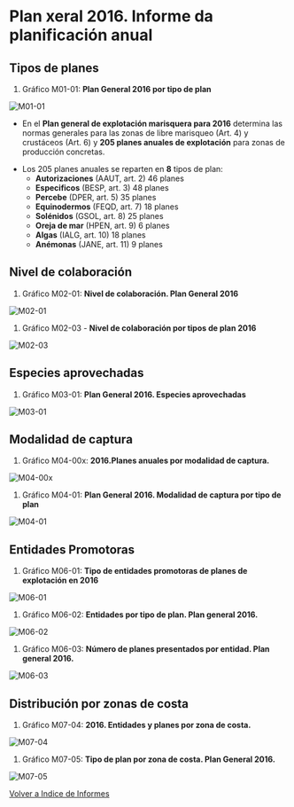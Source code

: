 # Plan xeral 2016. Informe da planificación anual

## Tipos de planes

1. Gráfico M01-01: __Plan General 2016 por tipo de plan__  

![M01-01](https://lh3.googleusercontent.com/Y-YFRAEV4VJeMdSTDJWmz0tAtXd4Sa2NzDVqTdsxMQK2kxUTb0WopbKhmivg_GQy3SFSZek8pzw_ap9Yodwc8iX1SxgHOPlFe5kQlVBfIgSfr7xzvzfHwqUfA1Xm5BoE2ZGMksWWInpfwbZ_V3CMTeA6eJsCSOJtNCv5frDWL4KK0NDNBATbzorW3JKXYVr6HUGqsmzn8pN7e8cmy0q1akMf8M3NQ_Wd72F7sjqrmsTNyhU23jbvgykskp4i-LqSP-svDyQSEgeCNBro903yNJkIg26efu-5c8AA5wsXlJZrc9b_-Jt4sHSawt7ON3pytHkd8EGZDS7pXBFldNnir9IwuYt3SS4k0u95NyNj6aY1fLLEyAZQD93djJLWY72gTiHeCUXXeC1vmLpCu9e-o-x5oUW4d-fJ1NDj_c0JefrvTG2DwRCsa2jZXGv6S3CRTtxj9XWfarFWwqwycWJ27oOkKDVFtgDSalRueR-rSDAFAN0RMZh0N-XCjOW-OJ_boP3RvUu8K_MwJbMI4k2vmZaUnBpaB91pqfpxNl4RYIZe32-2FTDIqACZ42ej43wSzRZOsRe0NzS_d-zzMGGUmpu1WN82AYi1AqxuC1kkfIMmVhiK=w600-h450-no "M01-01. Plan General 2016. Tipos de plan")

* En el __Plan general de explotación marisquera para 2016__ determina las normas generales para las zonas de libre marisqueo (Art. 4) y crustáceos (Art. 6) y __205 planes anuales de explotación__ para zonas de producción concretas.

+ Los 205 planes anuales se reparten en __8__ tipos de plan:
    + __Autorizaciones__ (AAUT, art. 2) 46 planes
    + __Especificos__ (BESP, art. 3) 48 planes
    + __Percebe__ (DPER, art. 5) 35 planes
    + __Equinodermos__ (FEQD, art. 7) 18 planes
    + __Solénidos__ (GSOL, art. 8) 25 planes
    + __Oreja de mar__ (HPEN, art. 9) 6 planes
    + __Algas__ (IALG, art. 10) 18 planes
    + __Anémonas__ (JANE, art. 11) 9 planes


## Nivel de colaboración

1. Gráfico M02-01: __Nivel de colaboración. Plan General 2016__  

![M02-01](https://lh3.googleusercontent.com/MO8EPU_H_2sBD2yHxJqKvJ5Aj3N63UhmxQD0ND3-c2rODbuY60YSmwn14y3qI_HXWZzn7hHqSDYv4HGvEymmJO0hBUe27GXhCV56AWQ126L71DP2M7E8iNbLcPIbS1MjUZbAEs1Z5ht3GHIpBXIljebN9LqZqCT7ub-ziIJmZwhVT2fQrCyN8nX3aMmODPchmXSbFx_cMtWKFMtMs3T0rtQsahwhjOhnbYHa62-I44Kj_yV95y59QbvGAzt3GKHvcvGVtWQdzIpjDqtxF1JY2n9RFw9bkoenECd4izfc41W0_gQIGsgjskdbSUk-e3AoEDUVVQdARmi8Bhl_aIG-oQBqF5ioRHH61jx5juQI7qnJD32L4YBJFyD_oYJKv0T1pyJwAutkEs5r8d8hj0hGpdhGUkITw65AF0zXn98djHY05B_wGBDpiysbEHZYx6sSHNq70U59BRuIwdQTXwBwosLnLamk5tSlQLRoY0EdzoLEmROiXFbw1fYZoT-H6ud4mtOD1CxlrCI2eESkZGXoiy02RECrTFUGS0-2k-s9JNcZWYK4eT_JoLtM45oDdBkcPin7sm9Dfk378cBoXlwsR9-1mTBP6AU__wWURFB98ubO5z1K=w600-h450-no "M02-01. Plan General 2016. Nivel de colaboración.")


1. Gráfico M02-03 - __Nivel de colaboración por tipos de plan 2016__  

![M02-03](https://lh3.googleusercontent.com/6-29PUWfcKQD5H6xDaqz3f4WjV-JO3LLgdVf9sls7YlXJnrvbA9sWPjjKGcGJGrU_4E5Iq-IaZVqJhm7aRnEfZnkQfzapL0S9IC3R74o6tkclvzXj3puEM7k0DEPJK7tKTPheMLDDFASaGoNy1ZNg2UA3FqknyC8_ZU6FKGaCMCIUtEy0h5Pm6ZSndv6fvBVto4B7mUGXaHAcNspvGE0MG98U9xrm3zgYnt3C9gEo9HeToeVBw5Lv-UVJOhUIE7rbCe-SMEw8m3KJhwR98d7p4pAz8ssMoLFJ1_nfhKTkhatcHhzO0VlafzTwaAtjLlcflqRckJbhVk-TVd3jGqrB-V1mScm8eBtf8ke2KyOc4Sb9ko1sdof5npWsG8EjbQfMWVFVA3oNtICTafZPIWVNT4_9W9dOXvgxPLHUaY1fAzXJdQCf2SAe3AxF8tV1GklHs-9a_-y1t_cSYQPFPElxrVMp7qKjD86AvI9xtQKT4NrF_IPwpdyxiMZs4WVVSq11itXE-Z-SV9ZAcM2CSWLp_BM4W7TmE7QX-7A6uEURM6RmOJB_S7oOJcFHw620i284UQ17-x9HSC01IvFhjHtJWwgbwR1SGHM-fiXPFh4SOPmGjaF=w864-h728-no "M02-03. Plan general 2016. Nivel de colaboración por tipos de plan")


## Especies aprovechadas

1. Gráfico M03-01: __Plan General 2016. Especies aprovechadas__

![M03-01](https://lh3.googleusercontent.com/SbJgFLD0_175HBMZZU6yDlqaaI4zYBa1AcrqQrduiNt8rOZaPNiqn15eySQ9cG1xbaJ7jMnqGtCBzrkhl2khBnU1y5HaqWnAPX3a0ND2KRn6vTadCXaLHhT3TiYlMS8sBt2SO9BVoTRuY5QJ9LJKYW9bEXp8YQp3ozNZ-K9Srn0W9litchYFvn5ux0h8n2UwgjQ2MqUh-wY1F7QcUPwjLZpFQy6quux1mJwN7iQ_apMHm-NATbkwFy-MJcfWTEXgSFXSL1Tzq8-bnDznhNC15h0f4lJhifcyAHglOafAGFzIJXcYEjL5uq84187cVDANTvCLf4Qu01R04VkhmAeqRBkOUufXQV-DmFIBadbSOIoXRwpCtJtuhqYCwfiRD2oG6t4Uk_B7eMfOnchJmy5VDCBkj_xWP45VITNpAiKx-J-cdp2HRN-hwrhFYR5W_Beuutm3OCFVcMh1UbpcZ0u88zOcfTMNcxeyVWN3M5HhMGj08gs905011bJA03YHYRrN750MTLjUqLjjkst5G69S2i-OH-Y1x4P6rvJyGRjrq3ljyZh7IvDhPf9lJgPO4Mmc0caemg7PEVWD0sXJ1r5ri98wsEi-W--CSqsw1Sl6uwIX_s0y=w600-h450-no "M03-01. Plan general 2016. Especies aprovechadas")


## Modalidad de captura

1. Gráfico M04-00x: __2016.Planes anuales por modalidad de captura.__   

![M04-00x](https://lh3.googleusercontent.com/NcLFOgfAClCGLcCwqizdhLraZR1KuL39d7oxaICgczebZa0lltBuLgLUc-2HVIV6zIFojFvDboM8pPMUkEoiDqogRvZve8XwrxrwuctKwZ0WZhwlrRz6xWFaEYVfWbGyB8KW2g6um1Tqg4ya4ETdq2llfjkfg_z7RWp_rcrq2yjfuOLoL_Fvdqf4BswSg6ZD2M9bhSdVi1NN37Rsl5gqiA0G_orJyxBqu3tCRR2P_luxcKOL6upRdjypxlpPQWLARX5sYuKIDnqFN7IQkSiGoXGlUSqGBgXlnQcPYlx_Hg-77zI88zyGjmCC4fgk_LRLxP80x3vqemsR4Rk8j7cZx_ycXDxV5SMrocIGoLN8Rtn0zB0KmFUkrlbIMVWqF3Wo7LUSygq6GlKfF8C5SuPwNTDGMlR-5GjnH6yzQlvlzHhFNpYDyWBOoOVFZbpl3piB-5mMvKh1Puobx_SF0TgBgGRxvaZ6oz5Uu9U0-z0IBm02EbtxOy99f7dDRvbkfXjnh51cOPs0YXFSMoz7TjVCudUigULqRjvF47IEXoKDKHIjwJBTintsiXdZfSzFDQnIK7SL4h1ie5npDE8_loQA9r7YkzqV-V2k-xH0stLCSL4bFvF7=w600-h450-no "M04-00x. Plan General 2016. Planes por modalidad de captura.")

1. Gráfico M04-01: __Plan General 2016. Modalidad de captura por tipo de plan__  

![M04-01](https://lh3.googleusercontent.com/kRIToN6oufnIqTN_-1gqyxZe7Z1mFJDHfQ-KnUlgiUubxhEKvooZRjFDR9j7rO6R-W86nyb0-84zY-voowqPWVIRBTVk7DJpkppiz8IQ0gNVwwLYGEBa0LHF8u9i562N5Hg2eXhiGWqEn1-xubOE512x_X8Y4zALlC9RzZLW33oXDNY04JQ0lcyA3opzk6f9phVCPRg297YwJqBSZxwCUuaBdzXYNIATC3fyepG0cvQrHkZM7xjXHWVMFIno5iINxsULTCRREe4Dk5ABgOq77Qv_zpn0q1MFishk7sCCjLpF30jn-NKP0RjWV2-PjT0c5otNrhjjlGekVjEu0Pm3NqHTjwkIHZTsjvZEjJ5hypugTWEi4siG4QP4sVPNBrXZZyWaS2Koigbol5cVug_eErg9McYERlVNbhxSf247xN1n6bjJOrOnDYuMbPqMjQlqKxXapyeHz2vjuZa7l0XCxgTZQFSEmxH35K18wbK5E-Iuf_j-hpAZZkrTUEkNFxmLvgZj7ef5m8Ftco6Ok8pBRD3fdvw3CcUh7Ic9hqU7JJUuCr0NZFXJSxQLs6fQTHUFkbgLrHCmO8T5kBIG7J8GR3B9Pm4x38LnV6AeqyAvp1GN5I4y=w850-h500-no "M04-01. Plan General 2016. Modalidad de captura por tipo de plan")


## Entidades Promotoras

1. Gráfico M06-01: __Tipo de entidades promotoras de planes de explotación en 2016__  

![M06-01](https://lh3.googleusercontent.com/M-D1vmK7weGKcHk0sESAV1N-4W8X_eIPowpYEf3O_WUStRVusWQXT1TecinuPGDBhQPMn8xDDiHk87GNxopcOu3B4ntMkW_AtqMvDb8G-gk7NYbAhro5EyBMiqP4MfK_vStLOwxgNeimAxLCdloQ8Mx60NYmdUwdQttynp-Mc9tTFaNBfKmfOcHJSQo_VVltebygVf_ptrPCxYGbcVgToHXdNGze0jnhCztXnZJnjeTpWLt2F9UsvYwjbsZYjiKQBNq7oQa-aKSA7sEZafyY_VKbiQcb_Om9rKJKQmzJTHWbE57lDQwppath1niyOlHk9zLvDnXA-DkX9YVzBUNyT_sL5sEncp55pYKLZznUorOIOfjfGl_Fo8IrxGjrhQ3mIMWEeqUG728GJBaNqlGIUixLT2effWlrhn-lRo_jNuVGV7L4_CXSdE3z4StmYnVJtgzUzzy5qawlI_nQQhH0DOPX2ByEU5Iuz-8I8GhZj5j9jNvuyl_5CBlM8FaUc7Hzm4YLTTuQmlP9_UJEr6oiwkBrbzz-IdVoAHe24oc4cOvtkSYNe4oaLfsPESm-eWZka1WyB8qydl98Fpa7SBpO7tS-Els61iIcG-qnHcmDjv0bbLsE=w600-h450-no "M06-01 Tipo de entidades promotoras de planes de explotación en 2016")


1. Gráfico M06-02: __Entidades por tipo de plan. Plan general 2016.__  

![M06-02](https://lh3.googleusercontent.com/i36GfELvk_tL8KpsvpNMXiH7ljr7F786BFeNMyRrD66dRcpm4X_C95bZaTvm_yAhEagWkhZf5MXy1ceRYWIQy44revMI0BUEDTsvolO1lxPj_i3fxqrGK_85-KnAXRhrTx5Vxu0Dz_KgyzfR3Cxp6apIQI8j9ZB20EXrfTugiui9KaVBZP94wjFI3dtfmSEbtuo3YIEXrDGtjgOARERahsfZkdEzKUUSmzg_w6q2r2qaaubsDsS0REojuKJa87OiAZEpA-zx2WQnNr3o82avYC0UpHqdR-1QyJHrEl46V698OOi4Y2XByrpnyL27ucMbEXu4ImHpQkq-kIs6kCUfKw5oFhyX9_HY929gdEFPj_gFOSjjkD2sjWzVxNcjhLZAQT1yW6DT2WowEu8-JC9KGHE06UIIKS1iIB1zUMbn9s_-1MUSF01BGznwpqv_Pg2SPHeY55lBXLzUqVphe6WeXXuFPbPSIatnWmxQC8EkIKa1gRH1I0WVPpIudtKtnKn4wwnRbQDf1sDD8hSZlNkveoQ4VQdYKTB76RNCQdoUbv8LcYZUxfmIp1v5s8Ts_3mCJPV-8LAdRpGIESMEs6fciBj7i2FClHFL09uTk_dDql_IU8nm=w922-h777-no "M06-02. Plan general 2016. Entidades por tipo de plan.")

1. Gráfico M06-03: __Número de planes presentados por entidad. Plan general 2016.__  

![M06-03](https://lh3.googleusercontent.com/_gNtHRkB9rnU3dXqvdVEZJGuoVa4gL9GIe0PrM_NYDyegabkXHGzgdIjFaaYJZ29llTHwhr5lpSA0R4wGrj8niizkkEWG3uSwkLZgZLC4EF8_9gUk6wDIhtmquHirjj_Y7XEKPw6p9kKn0HDaZK9Ov94BoGgOpt0Uzie9Fq4uUjSJDyomB_xA0Qyk8fRcNxrkdds2wFsSTxn1OMXTtBtFSmTUPUi-bT_OyAFRAxGjxFyH4B4FeEvz1RQIt-3qATFphxZnIkUht6bQrLHKPDHsZCV0qyW2QG4mTW695zloMxLkkvda0QdXxba6XYIOsklMNssuZRW0zvGWfyN5_tfOGyDjEONBwqjc072kcIXGJgdWG2ayvmH8nPT8g_latuCnMGSMJoy70-5UIjGkmEFl2hh6zaOKr0YwDq5Lsn8J80p_k8bmkhLKV0kkGo9EqNXB9JhCwjlQ7CD5fMSVfaWVfjfhg_nFSJLR3rD09tMh_ocILiwB2w_04cL-kWxZqyZH04B7DQsPdHs2gmBJp1Gw_cIF7F3Hwdeo8YpqwQ0cgSPD_bcGNeAyyq75AgJAWDZ8pFNFad80kbNOV2LOki3lH38g3_d0yPijwyp_2rtXOPU_mV-=w650-h450-no "M06-03: Plan general 2016. Número de planes por entidad.")
 

## Distribución por zonas de costa

1. Gráfico M07-04: __2016. Entidades y planes por zona de costa.__  

![M07-04](https://lh3.googleusercontent.com/zvYVJOZhEAQvSIS266pzKpGZ8weCeHbBR494ikqoHaOBTzXJAGlWs2pUl8tXLUdQSrF-hbi-VIYKfOw0PdmOy6fAwLAQI3WQgSIOTsVBuvwErirv5MQFwowsJl0l-6JbGG2FWpH-y8KHeT-vzZFgfEzwObbVDQ7L7YXenIaYKfX2Yq423VXfYJdn8RKgKgxQ8sufw0v2Ks2oSy1tUMqYJkD3MpoS2lXGN1cqekjdzovW5eXcO7glnxFAIh47WrKO0u76pgkl_ZWGlSP8XRbs1_khZPDeZrxFX0iS9d4POovuSiNZsDAU08BpZ-lxcys2LfiLsaHTq5ffJN0jflIhujyMDhcogqdrG4tVwXoWFW42ZeoYUKpPPZGkf5u88ZZDmk3sj8508_lil_clRZZlh7bLaDrqEwQ8pTVONUlku1Wycy_DEq2iWr6gI1fCfxV_gBlIVI2yPYQTRd2qDwIiILtmE6M20vZOfVzTUC7Y00d3QFSLEWG5cNWRhvzJDmlawdZ699iQEM5WumaspTgxuaaEVgCOHxckpd1uNNhbG1dPzAF5iSgo0T9IWjWGr_-S6THQgfyOwGpyE9fNJAg4lKxgtOG63mWYl1Mj3OH0zN3ZQdHJ=w750-h450-no "M07-04: Plan General 2016. Entidades y planes por zona de costa")


1. Gráfico M07-05: __Tipo de plan por zona de costa. Plan General 2016.__  

![M07-05](https://lh3.googleusercontent.com/SZSflDZCDy4Hvx1khf57IgYhLw34Ug77drD-DA7lKNWUIFXuWx7V0CQZ8avKGwOAaBgY5WnL5aXS9wjNTB3QgERNCcHQNsCe7OcETBYUodSYsBhFjMAhLO5SZ8sGayBhJa6p5_tEflc72171J2bpmJbytaU_88HxeL_i78zlMYuPqXr8HYZFwKv_-JlxWY4-zTzlMdYLSM1o3JzIzVlU3YmwjqChWCj6-C8F5G1KIDnNPtLwc0JskBZCBmBmBAyZ_K9UlCptezW7S988O4-pcu1B--pGL4efytWCQTdhdSsgo7vDBkumxJMy27zlB8q8eGvkR31gsbJA_F4DBxzXu830jPJkXOt8XYfpTDVQv9z14X6YlVQCTcKk6MDF-piDqpXdtIlpB9n_m-8YpPY__ny_6IlCh2grvl9hpc5vqMupyPJORDeRo3v-B3xptSxrR8UvboYoZlamY1L3pwDewO8qAlB_UkZGdF1M6Hhnm1rPtc6r7GeJN_BT7p5wAFRUF9mw5iKIZb5BcjYaU92YUOb_vlRaRfY3dPcwcM82mwTnS6AckHGC2rEUcEj9SXcny8D3k3pX56BdP4Iuyt1rIS_Th7reltRKQtR3AgcDB2jjRuwK=w850-h500-no "M07-05: Plan General 2016. Tipo de plan por zona de costa.")


[Volver a Indice de Informes](IndiceInformes.md)


